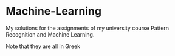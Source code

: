 # Machine-Learning
My solutions for the assignments of my university course Pattern Recognition and Machine Learning.

Note that they are all in Greek
